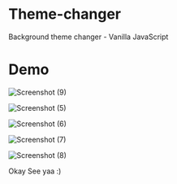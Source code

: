 # Theme-changer
Background theme changer - Vanilla JavaScript  

# Demo 
![Screenshot (9)](https://github.com/Carethajrat/Theme-changer/assets/113019349/c349eaf3-a9cd-4ecb-a903-f1adf97c04c1)

![Screenshot (5)](https://github.com/Carethajrat/Theme-changer/assets/113019349/79d2200d-6b9f-4474-b5d7-ca2c8fa0de66)

![Screenshot (6)](https://github.com/Carethajrat/Theme-changer/assets/113019349/64b27cbf-4c84-4317-89dc-83c57baa9982)

![Screenshot (7)](https://github.com/Carethajrat/Theme-changer/assets/113019349/8fe99fb6-28b3-491b-b374-ea2ea687aa21)

![Screenshot (8)](https://github.com/Carethajrat/Theme-changer/assets/113019349/b281a430-d051-4cc2-9412-a0dca420df62)

Okay See yaa :)






